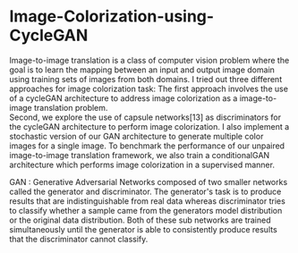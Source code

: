 # Image-Colorization-using-CycleGAN
Image-to-image translation is a class of computer vision problem where the goal is to learn the mapping between an input and output image domain using training sets of images from both domains.
I tried out three different approaches for image colorization task: The first approach involves the use of a cycleGAN architecture to address image colorization as a image-to-image translation problem.  
Second, we explore the use of capsule networks[13] as discriminators for the cycleGAN architecture to perform image colorization. 
I also implement a stochastic version of our GAN architecture to generate multiple color images for a single image. 
To benchmark the performance of our unpaired image-to-image translation framework, we also train a conditionalGAN architecture which performs image colorization in a supervised manner.

GAN : Generative Adversarial Networks composed of two smaller networks called the generator and discriminator. The generator's task is to produce results that are indistinguishable from real data whereas discriminator tries to classify whether a sample came from the generators model distribution or the original data distribution. Both of these sub networks are trained simultaneously until the generator is able to consistently produce results that the discriminator cannot classify.
